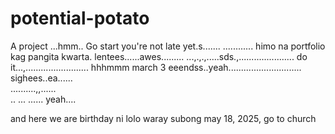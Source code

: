 # potential-potato
A project
...hmm..
Go start you're not late yet.s.......
............
himo na portfolio kag pangita kwarta. lentees......awes.........
...,.,.,.....sds.,......................
do it...,.........................
 hhhmmm march 3 eeendss..yeah.............................
 sighees..ea......
 <br>..........,,......
 <br>..
...
......
 yeah....

 and here we are birthday ni lolo waray subong may 18, 2025, go to church
<!-- I will start today freelancing and VA help meqq....

help me help me helpppp.....

mashed potato
heyy

hello. s.
